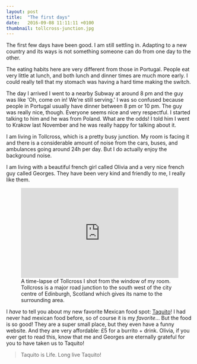 ```yaml
---
layout: post
title:  "The first days"
date:   2016-09-08 11:11:11 +0100
thumbnail: tollcross-junction.jpg
---
```


The first few days have been good. I am still settling in. Adapting to a new country and its ways is not something someone can do from one day to the other.

The eating habits here are very different from those in Portugal. People eat very little at lunch, and both lunch and dinner times are much more early. I could really tell that my stomach was having a hard time making the switch.

The day I arrived I went to a nearby Subway at around 8 pm and the guy was like 'Oh, come on in! We're still serving.' I was so confused because people in Portugal usually have dinner between 8 pm or 10 pm. The guy was really nice, though. Everyone seems nice and very respectful. I started talking to him and he was from Poland. What are the odds! I told him I went to Krakow last November and he was really happy for talking about it.

I am living in Tollcross, which is a pretty busy junction. My room is facing it and there is a considerable amount of noise from the cars, buses, and ambulances going around 24h per day. But I do actually enjoy the background noise.

I am living with a beautiful french girl called Olivia and a very nice french guy called Georges. They have been very kind and friendly to me, I really like them.

<figure>
	<div style='position:relative;padding-bottom:57%'><iframe src='https://gfycat.com/ifr/UnevenSpanishArgusfish' frameborder='0' scrolling='no' width='100%' height='100%' style='position:absolute;top:0;left:0;' allowfullscreen></iframe></div>
	<figcaption>
		A time-lapse of Tollcross I shot from the window of my room.<br>
		Tollcross is a major road junction to the south west of the city centre of Edinburgh, Scotland which gives its name to the surrounding area.
	</figcaption>
</figure>

I *have* to tell you about my new favorite Mexican food spot: [Taquito](http://taquito.co.uk/)! I had never had mexican food before, so of course it is my *favorite*... But the food is so good! They are a super small place, but they even have a funny website. And they are very affordable: £5 for a burrito + drink. Olivia, if you ever get to read this, know that me and Georges are eternally grateful for you to have taken us to Taquito!

> Taquito is Life. Long live Taquito!
